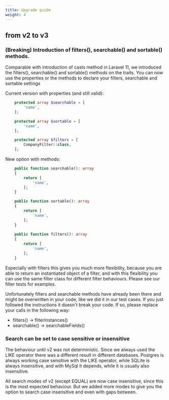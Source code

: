 ```yaml
---
title: Upgrade guide
weight: 4
---
```


## from v2 to v3

### (Breaking) Introduction of filters(), searchable() and sortable() methods.

Comparable with introduction of casts method in Laravel 11, we introduced the filters(), searchable() and sortable() 
methods on the traits. You can now use the properties or the methods to declare your filters, searchable and sortable
settings

Current version with properties (and still valid):
```php 
    protected array $searchable = [
        'name',
    ];

    protected array $sortable = [
        'name',
    ];

    protected array $filters = [
        CompanyFilter::class,
    ];
```

New option with methods:

```php 
    public function searchable(): array
    {
        return [
            'name',
        ];
    }

    public function sortable(): array
    {
        return [
            'name',
        ];
    }
    
    public function filters(): array
    {
        return [
            'name',
        ];
    }
```

Especially with filters this gives you much more flexibility, because you are able to return an instantiated 
object of a filter, and with this flexibility you can use the same filter class for different filter behaviours.
Please see our filter tests for examples.

Unfortunately filters and searchable methods have already been there and might be overwritten in your code, like
we did it in our test cases. If you just followed the instructions it doesn't break your code. If so, please 
replace your calls in the following way:

- filters() -> filterInstances()
- searchable() -> searchableFields()

### Search can be set to case sensitive or insensitive

The behaviour until v2 was not deterministic. Since we always used the LIKE operator there was a different 
result in different databases. Postgres is always working case sensitive with the LIKE operator, while SQLite
is always insensitive, and with MySql it depends, while it is usually also insensitive.

All search modes of v2 (except EQUAL) are now case insensitive, since this is the most expected behaviour.
But we added more modes to give you the option to search case insensitive and even with gaps between. 
